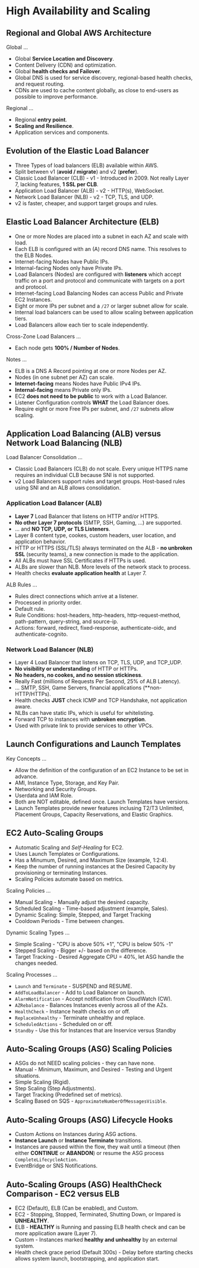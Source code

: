 # High Availability and Scaling

## Regional and Global AWS Architecture

Global ...

* Global **Service Location and Discovery**.
* Content Delivery (CDN) and optimization.
* Global **health checks and Failover**.
* Global DNS is used for service discovery, regional-based health checks, and request routing.
* CDNs are used to cache content globally, as close to end-users as possible to improve performance.

Regional ...

* Regional **entry point**.
* **Scaling and Resilience**.
* Application services and components.

## Evolution of the Elastic Load Balancer

* Three Types of load balancers (ELB) available within AWS.
* Split between v1 (**avoid / migrate**) and v2 (**prefer**).
* Classic Load Balancer (CLB) - v1 - Introduced in 2009. Not really Layer 7, lacking features, **1 SSL per CLB**.
* Application Load Balancer (ALB) - v2 - HTTP(s), WebSocket.
* Network Load Balancer (NLB) - v2 - TCP, TLS, and UDP.
* v2 is faster, cheaper, and support target groups and rules.

## Elastic Load Balancer Architecture (ELB)

* One or more Nodes are placed into a subnet in each AZ and scale with load.
* Each ELB is configured with an (A) record DNS name. This resolves to the ELB Nodes.
* Internet-facing Nodes have Public IPs.
* Internal-facing Nodes only have Private IPs.
* Load Balancers (Nodes) are configured with **listeners** which accept traffic on a port and protocol and communicate with targets on a port and protocol.
* Internet-facing Load Balancing Nodes can access Public and Private EC2 Instances.
* Eight or more IPs per subnet and a `/27` or larger subnet allow for scale.
* Internal load balancers can be used to allow scaling between application tiers.
* Load Balancers allow each tier to scale independently.

Cross-Zone Load Balancers ...

* Each node gets **100% / Number of Nodes**.

Notes ...

* ELB is a DNS A Record pointing at one or more Nodes per AZ.
* Nodes (in one subnet per AZ) can scale.
* **Internet-facing** means Nodes have Public IPv4 IPs.
* **Internal-facing** means Private only IPs.
* EC2 **does not need to be public** to work with a Load Balancer.
* Listener Configuration controls **WHAT** the Load Balancer does.
* Require eight or more Free IPs per subnet, and `/27` subnets allow scaling.

## Application Load Balancing (ALB) versus Network Load Balancing (NLB)

Load Balancer Consolidation ...

* Classic Load Balancers (CLB) do not scale. Every unique HTTPS name requires an individual CLB because SNI is not supported.
* v2 Load Balancers support rules and target groups. Host-based rules using SNI and an ALB allows consolidation.

### Application Load Balancer (ALB)

* **Layer 7** Load Balancer that listens on HTTP and/or HTTPS.
* **No other Layer 7 protocols** (SMTP, SSH, Gaming, ...) are supported.
* ... and **NO TCP, UDP, or TLS Listeners**.
* Layer 8 content type, cookes, custom headers, user location, and application behavior.
* HTTP or HTTPS (SSL/TLS) always terminated on the ALB - **no unbroken SSL** (security teams), a new connection is made to the application.
* All ALBs must have SSL Certificates if HTTPs is used.
* ALBs are slower than NLB. More levels of the network stack to process.
* Health checks **evaluate application health** at Layer 7.

ALB Rules ...

* Rules direct connections which arrive at a listener.
* Processed in priority order.
* Default rule.
* Rule Conditions: host-headers, http-headers, http-request-method, path-pattern, query-string, and source-ip.
* Actions: forward, redirect, fixed-response, authenticate-oidc, and authenticate-cognito.

### Network Load Balancer (NLB)

* Layer 4 Load Balancer that listens on TCP, TLS, UDP, and TCP_UDP.
* **No visibility or understanding** of HTTP or HTTPs.
* **No headers, no cookes, and no session stickiness**.
* Really Fast (millions of Requests Per Second, 25% of ALB Latency).
* ... SMTP, SSH, Game Servers, financial applications (**non-HTTP/HTTPs).
* Health checks **JUST** check ICMP and TCP Handshake, not application aware.
* NLBs can have static IPs, which is useful for whitelisting.
* Forward TCP to instances with **unbroken encryption**.
* Used with private link to provide services to other VPCs.

## Launch Configurations and Launch Templates

Key Concepts ...

* Allow the definition of the configuration of an EC2 Instance to be set in advance.
* AMI, Instance Type, Storage, and Key Pair.
* Networking and Security Groups.
* Userdata and IAM Role.
* Both are NOT editable, defined once. Launch Templates have versions.
* Launch Templates provide newer features inclusing T2/T3 Unlimited, Placement Groups, Capacity Reservations, and Elastic Graphics.

## EC2 Auto-Scaling Groups

* Automatic Scaling and *Self-Healing* for EC2.
* Uses Launch Templates or Configurations.
* Has a Minumum, Desired, and Maximum Size (example, 1:2:4).
* Keep the number of running instances at the Desired Capacity by provisioning or terminating Instances.
* Scaling Policies automate based on metrics.

Scaling Policies ...

* Manual Scaling - Manually adjust the desired capacity.
* Scheduled Scaling - Time-based adjustment (example, Sales).
* Dynamic Scaling: Simple, Stepped, and Target Tracking
* Cooldown Periods - Time between changes.

Dynamic Scaling Types ...

   * Simple Scaling - "CPU is above 50% +1", "CPU is below 50% -1"
   * Stepped Scaling - Bigger +/- based on the difference.
   * Target Tracking - Desired Aggregate CPU = 40%, let ASG handle the changes needed.

Scaling Processes ...

* `Launch` and `Terminate` - SUSPEND and RESUME.
* `AddToLoadBalancer` - Add to Load Balancer on launch.
* `AlarmNotification` - Accept notification from CloudWatch (CW).
* `AZRebalance` - Balances Instances evenly across all of the AZs.
* `HealthCheck` -  Instance health checks on or off.
* `ReplaceUnhealthy` - Terminate unhealthy and replace.
* `ScheduledActions` - Scheduled on or off.
* `Standby` - Use this for Instances that are Inservice versus Standby

## Auto-Scaling Groups (ASG) Scaling Policies

* ASGs do not NEED scaling policies - they can have none.
* Manual - Minimum, Maximum, and Desired - Testing and Urgent situations.
* Simple Scaling (Rigid).
* Step Scaling (Step Adjustments).
* Target Tracking (Predefined set of metrics).
* Scaling Based on SQS - `ApproximateNumberOfMessagesVisible`.

## Auto-Scaling Groups (ASG) Lifecycle Hooks

* Custom Actions on Instances during ASG actions.
* **Instance Launch** or **Instance Terminate** transitions.
* Instances are paused within the flow, they wait until a timeout (then either **CONTINUE** or **ABANDON**) or resume the ASG process `CompleteLifecycleAction`.
* EventBridge or SNS Notifications.

## Auto-Scaling Groups (ASG) HealthCheck Comparison - EC2 versus ELB

* EC2 (Default), ELB (Can be enabled), and Custom.
* EC2 - Stopping, Stopped, Terminated, Shutting Down, or Impared is **UNHEALTHY**.
* ELB - **HEALTHY** is Running and passing ELB health check and can be more application aware (Layer 7).
* Custom - Instances marked **healthy and unhealthy** by an external system.
* Health check grace period (Default 300s) - Delay before starting checks allows system launch, bootstrapping, and application start.
